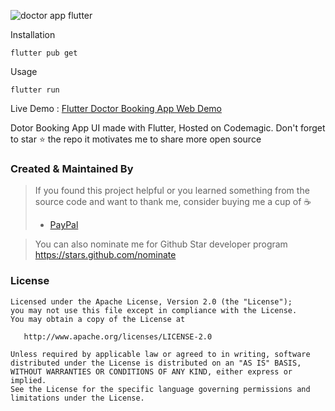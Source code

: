 ![doctor app flutter](https://user-images.githubusercontent.com/55942632/75431076-50810d00-5972-11ea-8c12-b0f82073f781.png)

Installation

```
flutter pub get
```
Usage 

```
flutter run
```

Live Demo : [Flutter Doctor Booking App Web Demo](http://bit.ly/2uAwmLd)


Dotor Booking App UI made with Flutter, Hosted on Codemagic. Don't forget to star ⭐ the repo it motivates me to share more open source

### Created & Maintained By


> If you found this project helpful or you learned something from the source code and want to thank me, consider buying me a cup of :coffee:
>
> - [PayPal](https://paypal.me/iamsanskartiwari)

> You can also nominate me for Github Star developer program
> https://stars.github.com/nominate


### License



    Licensed under the Apache License, Version 2.0 (the "License");
    you may not use this file except in compliance with the License.
    You may obtain a copy of the License at

       http://www.apache.org/licenses/LICENSE-2.0

    Unless required by applicable law or agreed to in writing, software
    distributed under the License is distributed on an "AS IS" BASIS,
    WITHOUT WARRANTIES OR CONDITIONS OF ANY KIND, either express or implied.
    See the License for the specific language governing permissions and
    limitations under the License.
